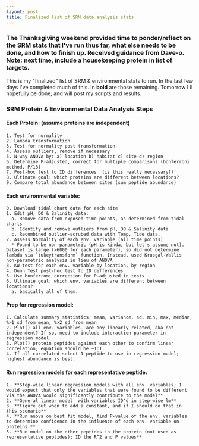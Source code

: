```yaml
---
layout: post
title: Finalized list of SRM data analysis stats
---
```


### The Thanksgiving weekend provided time to ponder/reflect on the SRM stats that I've run thus far, what else needs to be done, and how to finish up.  Received guidance from Dave-o.  Note: next time, include a housekeeping protein in list of targets. 

This is my "finalized" list of SRM & environmental stats to run. In the last few days I've completed much of this. In **bold** are those remaining. Tomorrow I'll hopefully be done, and will post my scripts and results. 

### SRM Protein & Environmental Data Analysis Steps  

#### Each Protein:  (assume proteins are independent)  
    1. Test for normality  
    2. Lambda transformation  
    3. Test for normality post transformation  
    4. Assess outliers, remove if necessary  
    5. N-way ANOVA by: a) location b) habitat c) site d) region  
    6. Determine P-adjusted, correct for multiple comparisons (bonferroni method, P/13)  
    7. Post-hoc test to ID differences  (is this really necessary?)  
    8. Ultimate goal: which proteins are different between locations?  
    9. Compare total abundance between sites (sum peptide abundance)  

#### Each environmental variable:  
    0. Download tidal chart data for each site  
    1. Edit pH, DO & Salinity data:  
      a. Remove data from exposed time points, as determined from tidal charts  
      b. Identify and remove outliers from pH, DO & Salinity data  
      c. Recombined outlier-scrubed data with Temp, Tide data.  
    2. Assess Normality of each env. variable (all time points)  
      * Found to be non-parametric (pH is kinda, but let's assume not). Dataset is large (>6000 for each parameter), so did not determine lambda via `tukeytransform` function. Instead, used Krusgal-Wallis non-parametric analysis in lieu of ANOVA  
    3. KW test for each env. variable by location, by region  
    4. Dunn Test post-hoc test to ID differences   
    5. Use bonferroni correction for P-adjusted in tests  
    6. Ultimate goal: which env. variables are different between locations?  
      a. basically all of them.  

#### Prep for regression model:  
    1. Calculate summary statistics: mean, variance, sd, min, max, median, %>1 sd from mean, %>2 sd from mean      
    2. Plot() all env. variables- are any linearly related, aka not independent? If so, need to include interaction parameter in regression model.   
    3. Plot() protein peptides against each other to confirm linear correlation; equation should be ~1:1.  
    4. If all correlated select 1 peptide to use in regression model; highest abundance is best.  

#### Run regression models for each representative peptide:   
    1. **Step-wise linear regression models with all env. variables; I would expect that only the variables that were found to be different via the ANOVA would significantly contribute to the model**  
    2. **General linear model  with variables ID'd in step-wise lm**  
    3. **Figure out when to add a constant, and if I should do that in this scenario**    
    4. **Run anova on best fit model, find P-value of the env. variables to determine confidence in the influence of each env. variable on proteins.**    
    5. **Run model on the other peptides in the protein (not used as representative peptides); ID the R^2 and P values**    
     
